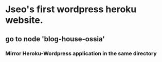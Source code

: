 # Jseo's first wordpress heroku website.
## go to node 'blog-house-ossia'
### Mirror Heroku-Wordpress application in the same directory